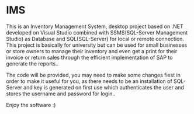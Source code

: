 # IMS

This is an Inventory Management System, desktop project based on .NET developed on Visual Studio combined with SSMS(SQL-Server Management Studio) as Database and SQL(SQL-Server) for local or remote connection.
This project is basically for university but can be used for small businesses or store owners to manage their inventory and even get a print for their invoice or return sales through the efficient implementation of SAP to generate the reports..

The code will be provided, you may need to make some changes fiest in order to make it useful for you, as there needs to be an installation of SQL-Server and key is generated on first use which authenticates the user and stores the username and password for login..

Enjoy the software :)
